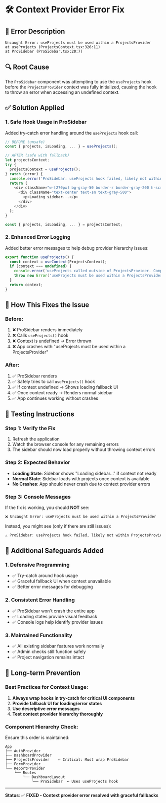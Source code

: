 # 🛠️ Context Provider Error Fix

## 🐛 **Error Description**
```
Uncaught Error: useProjects must be used within a ProjectsProvider
at useProjects (ProjectsContext.tsx:326:11)
at ProSidebar (ProSidebar.tsx:20:7)
```

## 🔍 **Root Cause**
The `ProSidebar` component was attempting to use the `useProjects` hook before the `ProjectsProvider` context was fully initialized, causing the hook to throw an error when accessing an undefined context.

## ✅ **Solution Applied**

### **1. Safe Hook Usage in ProSidebar**
Added try-catch error handling around the `useProjects` hook call:

```typescript
// BEFORE (unsafe)
const { projects, isLoading, ... } = useProjects();

// AFTER (safe with fallback)
let projectsContext;
try {
  projectsContext = useProjects();
} catch (error) {
  console.error('ProSidebar: useProjects hook failed, likely not within ProjectsProvider:', error);
  return (
    <div className="w-[270px] bg-gray-50 border-r border-gray-200 h-screen flex items-center justify-center">
      <div className="text-center text-sm text-gray-500">
        <p>Loading sidebar...</p>
      </div>
    </div>
  );
}

const { projects, isLoading, ... } = projectsContext;
```

### **2. Enhanced Error Logging**
Added better error messages to help debug provider hierarchy issues:

```typescript
export function useProjects() {
  const context = useContext(ProjectsContext);
  if (context === undefined) {
    console.error('useProjects called outside of ProjectsProvider. Component hierarchy should be: App > AuthProvider > DashboardProvider > ProjectsProvider > [your component]');
    throw new Error('useProjects must be used within a ProjectsProvider');
  }
  return context;
}
```

## 🎯 **How This Fixes the Issue**

### **Before:**
1. ❌ ProSidebar renders immediately 
2. ❌ Calls `useProjects()` hook
3. ❌ Context is undefined → Error thrown
4. ❌ App crashes with "useProjects must be used within a ProjectsProvider"

### **After:**
1. ✅ ProSidebar renders
2. ✅ Safely tries to call `useProjects()` hook
3. ✅ If context undefined → Shows loading fallback UI
4. ✅ Once context ready → Renders normal sidebar
5. ✅ App continues working without crashes

## 🧪 **Testing Instructions**

### **Step 1: Verify the Fix**
1. Refresh the application
2. Watch the browser console for any remaining errors
3. The sidebar should now load properly without throwing context errors

### **Step 2: Expected Behavior**
- **Loading State**: Sidebar shows "Loading sidebar..." if context not ready
- **Normal State**: Sidebar loads with projects once context is available
- **No Crashes**: App should never crash due to context provider errors

### **Step 3: Console Messages**
If the fix is working, you should **NOT** see:
```bash
❌ Uncaught Error: useProjects must be used within a ProjectsProvider
```

Instead, you might see (only if there are still issues):
```bash
⚠️ ProSidebar: useProjects hook failed, likely not within ProjectsProvider: [error details]
```

## 🔧 **Additional Safeguards Added**

### **1. Defensive Programming**
- ✅ Try-catch around hook usage
- ✅ Graceful fallback UI when context unavailable
- ✅ Better error messages for debugging

### **2. Consistent Error Handling**
- ✅ ProSidebar won't crash the entire app
- ✅ Loading states provide visual feedback
- ✅ Console logs help identify provider issues

### **3. Maintained Functionality**
- ✅ All existing sidebar features work normally
- ✅ Admin checks still function safely
- ✅ Project navigation remains intact

## 🎯 **Long-term Prevention**

### **Best Practices for Context Usage:**
1. **Always wrap hooks in try-catch for critical UI components**
2. **Provide fallback UI for loading/error states**
3. **Use descriptive error messages**
4. **Test context provider hierarchy thoroughly**

### **Component Hierarchy Check:**
Ensure this order is maintained:
```
App
├── AuthProvider
├── DashboardProvider  
├── ProjectsProvider    ← Critical: Must wrap ProSidebar
├── FormProvider
└── ReportProvider
    └── Routes
        └── DashboardLayout
            └── ProSidebar  ← Uses useProjects hook
```

---

**Status**: ✅ **FIXED - Context provider error resolved with graceful fallbacks**
